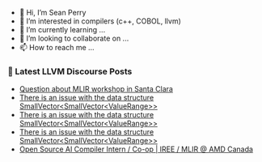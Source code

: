 - 👋 Hi, I’m Sean Perry
- 👀 I’m interested in compilers (c++, COBOL, llvm)
- 🌱 I’m currently learning ...
- 💞️ I’m looking to collaborate on ...
- 📫 How to reach me ...

<!---
s66perry/s66perry is a ✨ special ✨ repository because its `README.md` (this file) appears on your GitHub profile.
You can click the Preview link to take a look at your changes.
--->
### 📕 Latest LLVM Discourse Posts

<!-- DISCOURSE-LLVM:START -->
- [Question about MLIR workshop in Santa Clara](https://discourse.llvm.org/t/question-about-mlir-workshop-in-santa-clara/88399#post_4)
- [There is an issue with the data structure SmallVector&lt;SmallVector&lt;ValueRange&gt;&gt;](https://discourse.llvm.org/t/there-is-an-issue-with-the-data-structure-smallvector-smallvector-valuerange/88429#post_3)
- [There is an issue with the data structure SmallVector&lt;SmallVector&lt;ValueRange&gt;&gt;](https://discourse.llvm.org/t/there-is-an-issue-with-the-data-structure-smallvector-smallvector-valuerange/88429#post_2)
- [There is an issue with the data structure SmallVector&lt;SmallVector&lt;ValueRange&gt;&gt;](https://discourse.llvm.org/t/there-is-an-issue-with-the-data-structure-smallvector-smallvector-valuerange/88429#post_1)
- [Open Source AI Compiler Intern / Co-op | IREE / MLIR @ AMD Canada](https://discourse.llvm.org/t/open-source-ai-compiler-intern-co-op-iree-mlir-amd-canada/88428#post_1)
<!-- DISCOURSE-LLVM:END -->
